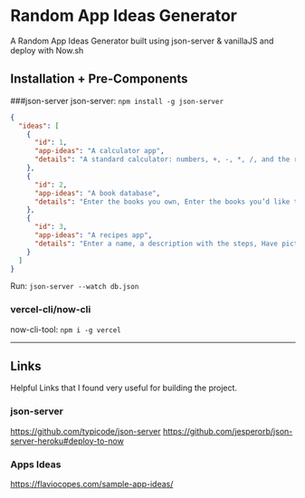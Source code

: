 # Random App Ideas Generator
A Random App Ideas Generator built using json-server &amp; vanillaJS and deploy with Now.sh

## Installation + Pre-Components
###json-server
json-server: `npm install -g json-server`
```json
{
  "ideas": [
    {
      "id": 1,
      "app-ideas": "A calculator app",
      "details": "A standard calculator: numbers, +, -, *, /, and the result"
    },
    {
      "id": 2,
      "app-ideas": "A book database",
      "details": "Enter the books you own, Enter the books you’d like to buy, Store the book info, images"
    },
    {
      "id": 3,
      "app-ideas": "A recipes app",
      "details": "Enter a name, a description with the steps, Have pictures, Have some ranking for difficulty and quality, Add the time needed, Have different steps with a picture for each, Store them somewhere"
    }
  ]
}
```
Run: `json-server --watch db.json`
### vercel-cli/now-cli
now-cli-tool: `npm i -g vercel`

--------------------

## Links
Helpful Links that I found very useful for building the project.

### json-server
https://github.com/typicode/json-server
https://github.com/jesperorb/json-server-heroku#deploy-to-now

### Apps Ideas
https://flaviocopes.com/sample-app-ideas/

